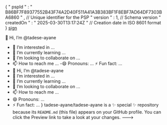 

<?xml version="1.0" encoding="UTF-8"?>
<!DOCTYPE document SYSTEM "CommonMark.dtd">

<document xmlns="http://commonmark.org/xml/1.0">
  <paragraph>
    <text>{</text>
    <softbreak />
    <text>&quot;</text>
    <text>pspId</text>
    <text>&quot;</text>
    <text>: </text>
    <text>&quot;</text>
    <text>B86BF7F89377552B43F74A2D40F511A41A3B383BF1F8EBF7AD64DF7303BA6860</text>
    <text>&quot;</text>
    <text>, // Unique identifier for the PSP</text>
    <softbreak />
    <text>&quot;</text>
    <text>version</text>
    <text>&quot;</text>
    <text>: 1, // Schema version</text>
    <softbreak />
    <text>&quot;</text>
    <text>createdOn</text>
    <text>&quot;</text>
    <text>: </text>
    <text>&quot;</text>
    <text>2025-03-30T13:17:24Z</text>
    <text>&quot;</text>
    <text> // Creation date in ISO 8601 format</text>
    <softbreak />
    <text>}</text>
  </paragraph>
</documen


[sign](https://www.w3schools.com/howto/tryit.asp?filename=tryhow_css_register_form)

👋 Hi, I’m @tadese-ayane
- 👀 I’m interested in ...
- 🌱 I’m currently learning ...
- 💞️ I’m looking to collaborate on ...
- 📫 How to reach me ...
-😄 Pronouns: ...
⚡ Fun fact: ...
- 👋 Hi, I’m @tadese-ayane
- 👀 I’m interested in ...
- 🌱 I’m currently learning ...
- 💞️ I’m looking to collaborate on ...
- 📫 How to reach me ...
- 😄 Pronouns: ...
- ⚡ Fun fact: ...
}
tadese-ayane/tadese-ayane is a ✨ special ✨ repository because its `README.md` (this file) appears on your GitHub profile.
You can click the Preview link to take a look at your changes.
--->
